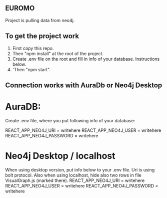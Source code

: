 ## EUROMO

Project is pulling data from neo4j. 


## To get the project work

1. First copy this repo. 
2. Then "npm install" at the root of the project. 
3. Create .env file on the root and fill in info of your database. Instructions below.
4. 'Then "npm start". 


## Connection works with AuraDb or Neo4j Desktop

# AuraDB:
Create .env file, where you put following info
of your database:

REACT_APP_NEO4J_URI = writehere
REACT_APP_NEO4J_USER = writehere
REACT_APP_NEO4J_PASSWORD = writehere

# Neo4j Desktop / localhost
When using desktop version, put info below 
to your .env file. Uri is using bolt protocol. 
Also when using localhost, hide also two rows in file VisualGraph.js (marked there).
REACT_APP_NEO4J_URI = writehere
REACT_APP_NEO4J_USER = writehere
REACT_APP_NEO4J_PASSWORD = writehere



